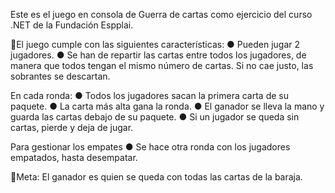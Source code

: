 Este es el juego en consola de Guerra de cartas como ejercicio del curso .NET de la Fundación Espplai.

📌El juego cumple con las siguientes características:
● Pueden jugar  2 jugadores.
● Se han de repartir las cartas entre todos los jugadores, de manera que todos tengan el mismo número de cartas. Si no cae justo, las sobrantes se
descartan.

En cada ronda:
● Todos los jugadores sacan la primera carta de su paquete.
● La carta más alta gana la ronda.
● El ganador se lleva la mano y guarda las cartas debajo de su paquete.
● Si un jugador se queda sin cartas, pierde y deja de jugar.

Para gestionar los empates
● Se hace otra ronda con los jugadores empatados, hasta desempatar.

📌Meta: 
El ganador es quien se queda con todas las cartas de la baraja.
